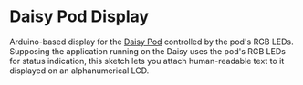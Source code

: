 # Daisy Pod Display
Arduino-based display for the [Daisy Pod](https://www.electro-smith.com/daisy/pod) controlled by the pod's RGB LEDs. Supposing the application running on the Daisy uses the pod's RGB LEDs for status indication, this sketch lets you attach human-readable text to it displayed on an alphanumerical LCD.
